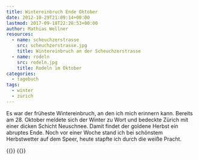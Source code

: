 ```yaml
---
title: Wintereinbruch Ende Oktober
date: 2012-10-29T21:09:14+00:00
lastmod: 2017-09-18T22:28:53+00:00
author: Mathias Wellner
resources:
  - name: scheuchzerstrasse
    src: scheuchzerstrasse.jpg
    title: Wintereinbruch an der Scheuchzerstrasse
  - name: rodeln
    src: rodeln.jpg
    title: Rodeln im Oktober    
categories:
  - tagebuch
tags:
  - winter
  - zürich
---
```

Es war der früheste Wintereinbruch, an den ich mich erinnern kann. Bereits am 28. Oktober meldete sich der Winter zu Wort 
und bedeckte Zürich mit einer dicken Schicht Neuschnee. Damit findet der goldene Herbst ein abruptes Ende. Noch vor einer 
Woche stand ich bei schönstem Herbstwetter auf dem Speer, heute stapfte ich durch die weiße Pracht. 
<!--more-->

{{<responsive-image name="scheuchzerstrasse">}}
{{<responsive-image name="rodeln">}}